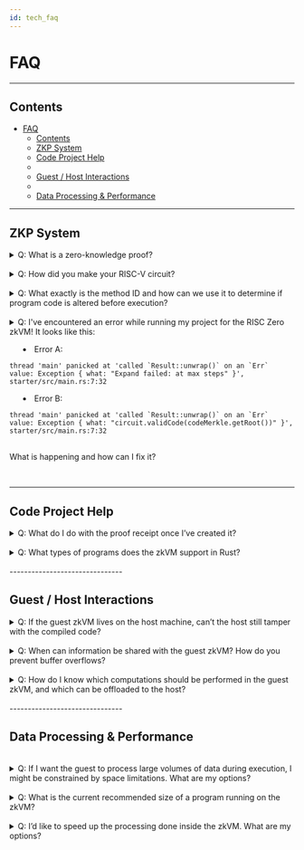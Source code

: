 ```yaml
---
id: tech_faq
---
```

# FAQ

-------------------------------
## Contents
- [FAQ](#faq)
  - [Contents](#contents)
  - [ZKP System](#zkp-system)
  - [Code Project Help](#code-project-help)
  - [<br/>](#)
  - [Guest / Host Interactions](#guest--host-interactions)
  - [<br/>](#-1)
  - [Data Processing & Performance](#data-processing--performance)

-------------------------------


## ZKP System
<details closed>
<summary>Q:
What is a zero-knowledge proof?
</summary>
<br/>
A:
A zero-knowledge proof (or ZKP) is a protocol allowing <a href="https://en.wikipedia.org/wiki/Zero-knowledge_proof">"one party (the prover) [to] prove to another party (the verifier) that a given statement is true [without] conveying any additional information"</a>. In the specific case of the RISC Zero ZKP system, the prover can run an agreed-upon function F, passing it secret input and generating both a public output and a 'receipt' of F’s correct execution.  The prover can send this receipt to the verifier, who can then check it, and presuming it checks correctly, the verifier can be very sure that prover ran the function correctly and that it produced a specific output. See <a href="https://risczero.com/docs/explainers/proof-system/proof-system-sequence-diagram.md">our explainer on the RISC Zero ZKP system</a> for more details.
</details>
 <br/>

<details closed>
<summary>
Q: How did you make your RISC-V circuit?
</summary>
 <br/>

A: The RISC-V circuit is found in step.cpp.inc and is generated by the make-circuit program. It consists of:
* Code to emulate RISC-V, including decoding RISC-V instructions and constructing the execution trace.
* Code to evaluate the constraint polynomials that check the execution trace.
* Auxiliary data to support structures such as ‘taps’.

Because the data structures supporting all three of these need to match very carefully, we created a ‘circuit compiler’ program that generates code for all three of these systems.
</details>
<br/>
<details closed>
<summary>
Q:
What exactly is the method ID and how can we use it to determine if program code is altered before execution?
</summary>
 <br/>
 A: To confirm an execution path is possible given a particular binary, we want to match a record of executed instruction cycles to the instructions loaded into the code columns of our proof system. Because we can't know which program instructions will be read before runtime, we match the observed execution path against a table of Merkle tree roots representing successively larger portions of the code columns, increasing by powers of two up to an upper limit. The method ID is the table of Merkle roots, and it allows us to efficiently match executed program instructions to a loaded binary representing many possible instructions.
</details>
<br/>
<details closed>
<summary>
Q:
I've encountered an error while running my project for the RISC Zero zkVM! It looks like this:

* Error A:
<pre>
<code>thread 'main' panicked at 'called `Result::unwrap()` on an `Err` value: Exception &#123; what: "Expand failed: at max steps" &#125;', starter/src/main.rs:7:32</code>
</pre>
* Error B:
<pre>
<code>thread 'main' panicked at 'called `Result::unwrap()` on an `Err` value: Exception &#123; what: "circuit.validCode(codeMerkle.getRoot())" &#125;', starter/src/main.rs:7:32
</code>
</pre>

What is happening and how can I fix it?
</summary>
<br/>
A: Both errors arise when the zkVM runs out of available instruction cycles. Error A arises if your guest zkVM program took more instruction cycles to run than were available. Error B comes about if you've only used <i>slightly</i> more instruction cycles than the zkVM can process; the zkVM has completed program execution, but it ran out of steam during receipt validation.
<br/><br/>
In both cases, you can manually increase the number of available instruction cycles by changing the `code_limit` build option. To do this replace <code>embed_methods</code> with a call to <code>embed_methods_with_options</code> (In our example code, this call happens in <a href ="https://github.com/risc0/risc0-rust-starter/blob/main/methods/build.rs">methods/build.rs</a>). We've opted for a <code>no-std</code> build in the snippet below, so use <code>std: true</code> if your guest program relies on standard:
<br/><br/>
<code>
// The default code_limit is 12. Increase this value up to a maximum of 16.

let options_map = HashMap::from([("methods-guest", risc0_build::GuestOptions{ code_limit: 16, features: vec![], std: false })]);

risc0_build::embed_methods_with_options(options_map);
</code>


Be aware that this will slow receipt creation and verification significantly. Although we cannot guarantee that the increased capacity will be sufficient for your program, it will give you 16 (2^4) times more instruction cycles to work with.
</details>
<br/>

-------------------------------

## Code Project Help


<details closed>
<summary>
Q:
What do I do with the proof receipt once I’ve created it?
</summary>
 <br/>
A:
The receipt can be serialized and sent over the network to the verifier. The verifier does not need to have access to the host code, but they do need the method ID of the expected program. The method ID is a required parameter for the receipt.verify() function and is used to confirm that the expected code was executed.

 In our code examples, the proof receipt is generated and verified within the same program, but the most common use case is one in which the verification happens on another system.
</details>
<br/>
<details closed>
<summary>
Q: What types of programs does the zkVM support in Rust?
</summary>
<br/>
A: The zkVM is actively expanding experimental support for the Rust standard library. If you run into issues, we recommend using crates with no_std options. You may also find a solution on our <a href="">Discord</a> or in our <a href="https://github.com/risc0/risc0/issues">Github issues</a>.
</details>
<br/>
-------------------------------

## Guest / Host Interactions
<details closed>
<summary>
Q: If the guest zkVM lives on the host machine, can’t the host still tamper with the compiled code?
</summary>
<br/>
A: Like other zk-STARKs, RISC Zero’s implementation makes it cryptographically infeasable to generate an invalid receipt:

* If the binary is modified, then the receipt’s seal will not match the method ID of the expected binary.
* If the execution is modified, then the execution trace will be invalid.
* If the output is modified, then the journal’s hash will not match the hash recorded in the receipt.

</details>
<br/>
<details closed>
<summary>
Q:  When can information be shared with the guest zkVM? How do you prevent buffer overflows?
</summary>
 <br/> 
A: 
Data can be sent during program execution from the host to the guest via a memory map. The host-writeable memory is write-once, meaning that adjacent memory regions cannot be overwritten and executed.
</details>
<br/>
<details closed>
<summary>
Q:
How do I know which computations should be performed in the guest zkVM, and which can be offloaded to the host?
</summary>
<br/> 
A: If you don't need to perform a computation securely, if others don't rely on it, and if it doesn't produce outputs that others rely on, it can probably be performed outside of the zkVM. 

However, consider that code run in the RISC Zero zkVM can be shown to behave as expected even on a host that is entirely untrusted. To get the most value out of this guarantee, we recommend dividing the computational labor with an untrusted host in mind. That is, other parties should not need to trust the host's output or operations in order to benefit from the work done in the zkVM.
</details>
<br/>
-------------------------------

## Data Processing & Performance
 <br/>
<details closed>
<summary>
Q:
If I want the guest to process large volumes of data during execution, I might be constrained by space limitations. What are my options?
</summary>
 <br/>
 
A:
If data is loaded from the host to restrict guest program size, the most significant limitation on zkVM data processing is a constraint on instruction cycles. The zkVM supports programs up to a number of instruction cycles determined by the upper limit for the method ID (which must include a Merkle tree of all program instruction cycles). Loading data into the guest costs instruction cycles, as does data processing.

There are workarounds for data limitations if the data is only included to ensure that its integrity becomes part of the proof of computation. If the data can be processed externally and simply needs to be verifiably unchanged, consider processing data externally and sending the guest a Merkle proof or (if no processing is needed) generating a SHA of a large dataset.

In the future, we plan to lift these processing limitations (with execution time tradeoffs or sufficient hardware to parallelize instructions).
</details>
 <br/>
 
<details closed>
<summary>
Q:
What is the current recommended size of a program running on the zkVM?
</summary>
<br/>
A:
Although the theoretical maximum size is 128 MB, we recommend that programs be kept no larger than ~1 MB to run on RISC Zero’s current zkVM implementation.
</details>
<br/>
<details closed>
<summary>
Q:
I’d like to speed up the processing done inside the zkVM. What are my options?
</summary>
<br/>
A:
For cryptographic operations, it is possible to build ‘accelerator’ circuits such as our implementation of SHA26. Fast cryptography is sufficient to support many ‘DeFi’ applications. For many other applications, it is possible to perform most computation on the host (outside the zkVM) and then verify the results in the zkVM.
</details>
<br/>
